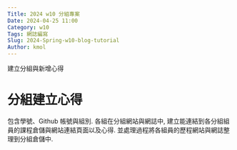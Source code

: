 ```yaml
---
Title: 2024 w10 分組專案
Date: 2024-04-25 11:00
Category: w10
Tags: 網誌編寫
Slug: 2024-Spring-w10-blog-tutorial
Author: kmol
---
```


建立分組與新增心得

<!-- PELICAN_END_SUMMARY -->

# 分組建立心得
包含學號、Github 帳號與組別. 各組在分組網站與網誌中, 建立能連結到各分組組員的課程倉儲與網站連結頁面以及心得. 並處理過程將各組員的歷程網站與網誌整理到分組倉儲中.
